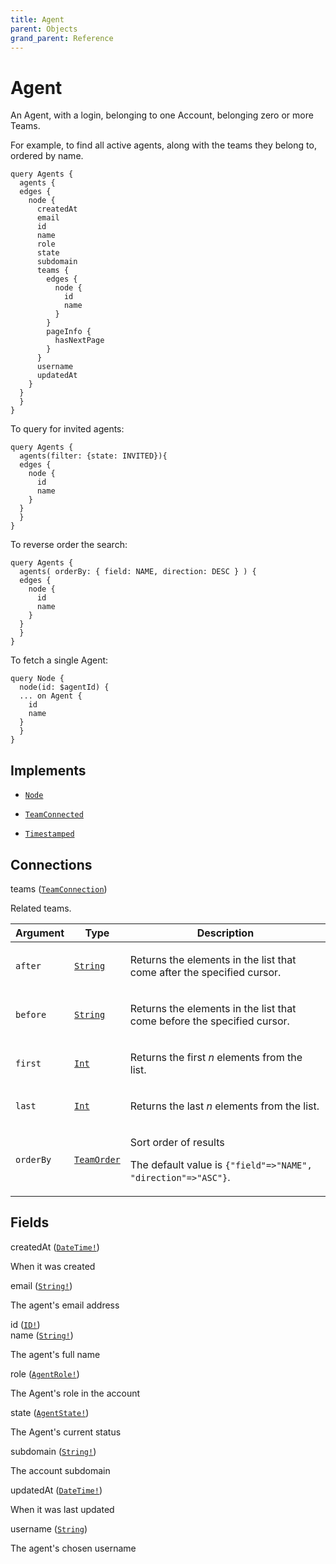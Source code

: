 ```yaml
---
title: Agent
parent: Objects
grand_parent: Reference
---
```


# Agent

An Agent, with a login, belonging to one Account, belonging zero or more
Teams.

For example, to find all active agents, along with the teams they belong
to, ordered by name.

```
query Agents {
  agents {
  edges {
    node {
      createdAt
      email
      id
      name
      role
      state
      subdomain
      teams {
        edges {
          node {
            id
            name
          }
        }
        pageInfo {
          hasNextPage
        }
      }
      username
      updatedAt
    }
  }
  }
}
```

To query for invited agents:

```
query Agents {
  agents(filter: {state: INVITED}){
  edges {
    node {
      id
      name
    }
  }
  }
}
```

To reverse order the search:

```
query Agents {
  agents( orderBy: { field: NAME, direction: DESC } ) {
  edges {
    node {
      id
      name
    }
  }
  }
}
```

To fetch a single Agent:

```
query Node {
  node(id: $agentId) {
  ... on Agent {
    id
    name
  }
  }
}
```

## Implements

- <code><a href="/docs/reference/interface/node">Node</a></code>

- <code><a href="/docs/reference/interface/team_connected">TeamConnected</a></code>

- <code><a href="/docs/reference/interface/timestamped">Timestamped</a></code>

## Connections

<div class="field-entry ">
  <span id="teams" class="field-name connection-name anchored">teams (<code><a href="/docs/reference/connection_type/team/team_connection">TeamConnection</a></code>)</span>

  <div class="description-wrapper">
   <p>Related teams.</p>
     <table class="arguments">
  <thead>
  <tr>
    <th>Argument</th>
    <th>Type</th>
    <th>Description</th>
  </tr>
  </thead>
  <tbody>

  <tr>
  <td><code class="anchored">after</code></td>
  <td>
    <code><a href="/docs/reference/scalar/string">String</a></code>
  </td>
  <td>
    <p>Returns the elements in the list that come after the specified cursor.</p>
   </td>
  </tr>

  <tr>
  <td><code class="anchored">before</code></td>
  <td>
    <code><a href="/docs/reference/scalar/string">String</a></code>
  </td>
  <td>
    <p>Returns the elements in the list that come before the specified cursor.</p>
   </td>
  </tr>

  <tr>
  <td><code class="anchored">first</code></td>
  <td>
    <code><a href="/docs/reference/scalar/int">Int</a></code>
  </td>
  <td>
    <p>Returns the first <em>n</em> elements from the list.</p>
   </td>
  </tr>

  <tr>
  <td><code class="anchored">last</code></td>
  <td>
    <code><a href="/docs/reference/scalar/int">Int</a></code>
  </td>
  <td>
    <p>Returns the last <em>n</em> elements from the list.</p>
   </td>
  </tr>

  <tr>
  <td><code class="anchored">orderBy</code></td>
  <td>
    <code><a href="/docs/reference/input_object/team/team_order">TeamOrder</a></code>
  </td>
  <td>
    <p>Sort order of results</p>
       <p>The default value is <code>{"field"=>"NAME", "direction"=>"ASC"}</code>.</p>
   </td>
  </tr>

  </tbody>
</table>

  </div>
</div>

## Fields

<div class="field-entry ">
  <span id="created_at" class="field-name anchored">createdAt (<code><a href="/docs/reference/scalar/date_time">DateTime!</a></code>)</span>

  <div class="description-wrapper">
   <p>When it was created</p>

  </div>
</div>

<div class="field-entry ">
  <span id="email" class="field-name anchored">email (<code><a href="/docs/reference/scalar/string">String!</a></code>)</span>

  <div class="description-wrapper">
   <p>The agent's email address</p>

  </div>
</div>

<div class="field-entry ">
  <span id="id" class="field-name anchored">id (<code><a href="/docs/reference/scalar/id">ID!</a></code>)</span>

  <div class="description-wrapper">

  </div>
</div>

<div class="field-entry ">
  <span id="name" class="field-name anchored">name (<code><a href="/docs/reference/scalar/string">String!</a></code>)</span>

  <div class="description-wrapper">
   <p>The agent's full name</p>

  </div>
</div>

<div class="field-entry ">
  <span id="role" class="field-name anchored">role (<code><a href="/docs/reference/enum/agent_role">AgentRole!</a></code>)</span>

  <div class="description-wrapper">
   <p>The Agent's role in the account</p>

  </div>
</div>

<div class="field-entry ">
  <span id="state" class="field-name anchored">state (<code><a href="/docs/reference/enum/agent_state">AgentState!</a></code>)</span>

  <div class="description-wrapper">
   <p>The Agent's current status</p>

  </div>
</div>

<div class="field-entry ">
  <span id="subdomain" class="field-name anchored">subdomain (<code><a href="/docs/reference/scalar/string">String!</a></code>)</span>

  <div class="description-wrapper">
   <p>The account subdomain</p>

  </div>
</div>

<div class="field-entry ">
  <span id="updated_at" class="field-name anchored">updatedAt (<code><a href="/docs/reference/scalar/date_time">DateTime!</a></code>)</span>

  <div class="description-wrapper">
   <p>When it was last updated</p>

  </div>
</div>

<div class="field-entry ">
  <span id="username" class="field-name anchored">username (<code><a href="/docs/reference/scalar/string">String</a></code>)</span>

  <div class="description-wrapper">
   <p>The agent's chosen username</p>

  </div>
</div>


